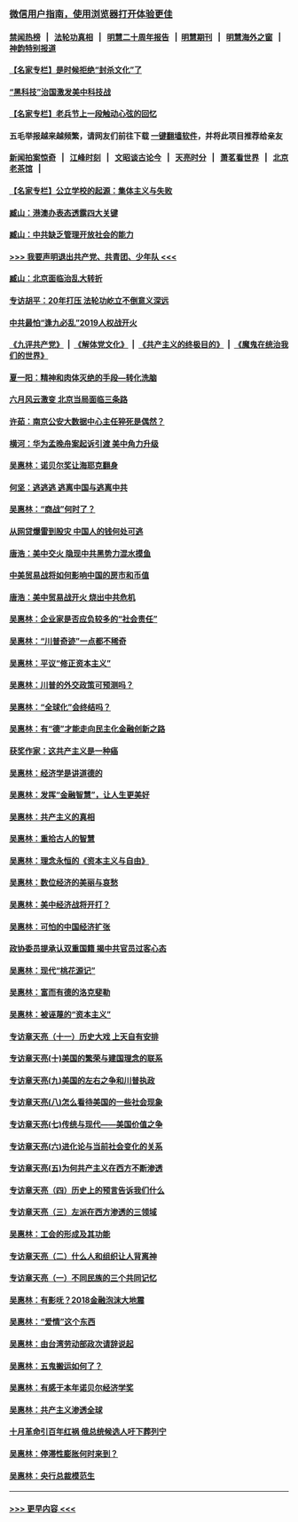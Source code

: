 ### [微信用户指南，使用浏览器打开体验更佳](https://github.com/gfw-breaker/banned-news1/blob/master/indexes/wechat-guide.md?t=0)
#### [禁闻热榜](热点新闻.md?t=0)  &nbsp;&nbsp;|&nbsp;&nbsp; [法轮功真相](https://github.com/gfw-breaker/truth/blob/master/README.md?t=0) &nbsp;&nbsp;|&nbsp;&nbsp; [明慧二十周年报告](https://github.com/gfw-breaker/mh-reports/blob/master/README.md?t=0) &nbsp;&nbsp;|&nbsp;&nbsp;[明慧期刊](https://github.com/gfw-breaker/mh-qikan) &nbsp;&nbsp;|&nbsp;&nbsp; [明慧海外之窗](https://github.com/gfw-breaker/mh-news/blob/master/README.md?t=0) &nbsp;&nbsp;|&nbsp;&nbsp; [神韵特别报道](https://github.com/gfw-breaker/mh-news/blob/master/shenyun.md?t=0)
#### [【名家专栏】是时候拒绝“封杀文化”了](../pages/nsc423/n11814093.md?t=02101233) 
#### [“黑科技”治国激发美中科技战](../pages/nsc423/n11638056.md?t=02101233) 
#### [【名家专栏】老兵节上一段触动心弦的回忆](../pages/nsc423/n11646016.md?t=02101233) 
#### 五毛举报越来越频繁，请网友们前往下载 [一键翻墙软件](https://github.com/gfw-breaker/ssr-accounts)，并将此项目推荐给亲友
#### [新闻拍案惊奇](https://github.com/gfw-breaker/banned-news1/blob/master/pages/link4.md) &nbsp;&nbsp;|&nbsp;&nbsp; [江峰时刻](https://github.com/gfw-breaker/banned-news1/blob/master/pages/link4.md) &nbsp;&nbsp;|&nbsp;&nbsp; [文昭谈古论今](https://github.com/gfw-breaker/banned-news1/blob/master/pages/link4.md) &nbsp;&nbsp;|&nbsp;&nbsp; [天亮时分](https://github.com/gfw-breaker/banned-news1/blob/master/pages/link4.md) &nbsp;&nbsp;|&nbsp;&nbsp; [萧茗看世界](https://github.com/gfw-breaker/banned-news1/blob/master/pages/link4.md) &nbsp;&nbsp;|&nbsp;&nbsp; [北京老茶馆](https://github.com/gfw-breaker/banned-news1/blob/master/pages/link4.md) &nbsp;&nbsp;|&nbsp;&nbsp; 
#### [【名家专栏】公立学校的起源：集体主义与失败](../pages/nsc423/n11601833.md?t=02101233) 
#### [臧山：港澳办表态透露四大关键](../pages/nsc423/n11421628.md?t=02101233) 
#### [臧山：中共缺乏管理开放社会的能力](../pages/nsc423/n11407457.md?t=02101233) 
#### [>>> 我要声明退出共产党、共青团、少年队 <<<](https://github.com/begood0513/goodnews/blob/master/quit/letter.md) 
#### [臧山：北京面临治乱大转折](../pages/nsc423/n11406895.md?t=02101233) 
#### [专访胡平：20年打压 法轮功屹立不倒意义深远](../pages/nsc423/n11398800.md?t=02101233) 
#### [中共最怕“逢九必乱”2019人权战开火](../pages/nsc423/n11385248.md?t=02101233) 
#### [《九评共产党》](https://github.com/begood0513/9ping.md/blob/master/README.md) &nbsp;|&nbsp; [《解体党文化》](../../../../jtdwh.md/blob/master/README.md)  &nbsp;|&nbsp; [《共产主义的终极目的》](../../../../gczydzjmd.md/blob/master/README.md) &nbsp;|&nbsp; [《魔鬼在统治我们的世界》](../../../../mgztzwmdsj.md/blob/master/README.md) 
#### [夏一阳：精神和肉体灭绝的手段—转化洗脑](../pages/nsc423/n11368250.md?t=02101233) 
#### [六月风云激变 北京当局面临三条路](../pages/nsc423/n11313668.md?t=02101233) 
#### [许茹：南京公安大数据中心主任猝死是偶然？](../pages/nsc423/n11064744.md?t=02101233) 
#### [横河：华为孟晚舟案起诉引渡 美中角力升级](../pages/nsc423/n11027230.md?t=02101233) 
#### [吴惠林：诺贝尔奖让海耶克翻身](../pages/nsc423/n10890049.md?t=02101233) 
#### [何坚：逃逃逃 逃离中国与逃离中共](../pages/nsc423/n10592891.md?t=02101233) 
#### [吴惠林：“商战”何时了？](../pages/nsc423/n10573558.md?t=02101233) 
#### [从网贷爆雷到股灾 中国人的钱何处可逃](../pages/nsc423/n10572800.md?t=02101233) 
#### [唐浩：美中交火 隐现中共黑势力混水摸鱼](../pages/nsc423/n10544040.md?t=02101233) 
#### [中美贸易战将如何影响中国的房市和币值](../pages/nsc423/n10543697.md?t=02101233) 
#### [唐浩：美中贸易战开火 烧出中共危机](../pages/nsc423/n10540126.md?t=02101233) 
#### [吴惠林：企业家是否应负较多的“社会责任”](../pages/nsc423/n10535022.md?t=02101233) 
#### [吴惠林：“川普奇迹”一点都不稀奇](../pages/nsc423/n10512808.md?t=02101233) 
#### [吴惠林：平议“修正资本主义”](../pages/nsc423/n10495724.md?t=02101233) 
#### [吴惠林：川普的外交政策可预测吗？](../pages/nsc423/n10462387.md?t=02101233) 
#### [吴惠林：“全球化”会终结吗？](../pages/nsc423/n10452838.md?t=02101233) 
#### [吴惠林：有“德”才能走向民主化金融创新之路](../pages/nsc423/n10432292.md?t=02101233) 
#### [获奖作家：这共产主义是一种癌](../pages/nsc423/n10431541.md?t=02101233) 
#### [吴惠林：经济学是讲道德的](../pages/nsc423/n10398014.md?t=02101233) 
#### [吴惠林：发挥“金融智慧”，让人生更美好](../pages/nsc423/n10375019.md?t=02101233) 
#### [吴惠林：共产主义的真相](../pages/nsc423/n10351394.md?t=02101233) 
#### [吴惠林：重拾古人的智慧](../pages/nsc423/n10337691.md?t=02101233) 
#### [吴惠林：理念永恒的《资本主义与自由》](../pages/nsc423/n10316274.md?t=02101233) 
#### [吴惠林：数位经济的美丽与哀愁](../pages/nsc423/n10292946.md?t=02101233) 
#### [吴惠林：美中经济战将开打？](../pages/nsc423/n10258825.md?t=02101233) 
#### [吴惠林：可怕的中国经济扩张](../pages/nsc423/n10219147.md?t=02101233) 
#### [政协委员提承认双重国籍 揭中共官员过客心态](../pages/nsc423/n10208809.md?t=02101233) 
#### [吴惠林：现代“桃花源记”](../pages/nsc423/n10185234.md?t=02101233) 
#### [吴惠林：富而有德的洛克斐勒](../pages/nsc423/n10142264.md?t=02101233) 
#### [吴惠林：被诬蔑的“资本主义”](../pages/nsc423/n10124816.md?t=02101233) 
#### [专访章天亮（十一）历史大戏 上天自有安排](../pages/nsc423/n10094905.md?t=02101233) 
#### [专访章天亮(十)美国的繁荣与建国理念的联系](../pages/nsc423/n10094899.md?t=02101233) 
#### [专访章天亮(九)美国的左右之争和川普执政](../pages/nsc423/n10094889.md?t=02101233) 
#### [专访章天亮(八)怎么看待美国的一些社会现象](../pages/nsc423/n10094857.md?t=02101233) 
#### [专访章天亮(七)传统与现代——美国价值之争](../pages/nsc423/n10093140.md?t=02101233) 
#### [专访章天亮(六)进化论与当前社会变化的关系](../pages/nsc423/n10092036.md?t=02101233) 
#### [专访章天亮(五)为何共产主义在西方不断渗透](../pages/nsc423/n10083620.md?t=02101233) 
#### [专访章天亮（四）历史上的预言告诉我们什么](../pages/nsc423/n10083606.md?t=02101233) 
#### [专访章天亮（三）左派在西方渗透的三领域](../pages/nsc423/n10081115.md?t=02101233) 
#### [吴惠林：工会的形成及其功能](../pages/nsc423/n10080633.md?t=02101233) 
#### [专访章天亮（二）什么人和组织让人背离神](../pages/nsc423/n10076637.md?t=02101233) 
#### [专访章天亮（一）不同民族的三个共同记忆](../pages/nsc423/n10074188.md?t=02101233) 
#### [吴惠林：有影呒？2018金融泡沫大地震](../pages/nsc423/n10040534.md?t=02101233) 
#### [吴惠林：“爱情”这个东西](../pages/nsc423/n10019423.md?t=02101233) 
#### [吴惠林：由台湾劳动部政次请辞说起](../pages/nsc423/n9979679.md?t=02101233) 
#### [吴惠林：五鬼搬运如何了？](../pages/nsc423/n9925338.md?t=02101233) 
#### [吴惠林：有感于本年诺贝尔经济学奖](../pages/nsc423/n9871883.md?t=02101233) 
#### [吴惠林：共产主义渗透全球](../pages/nsc423/n9812748.md?t=02101233) 
#### [十月革命引百年红祸 俄总统候选人吁下葬列宁](../pages/nsc423/n9810182.md?t=02101233) 
#### [吴惠林：停滞性膨胀何时来到？](../pages/nsc423/n9764136.md?t=02101233) 
#### [吴惠林：央行总裁模范生](../pages/nsc423/n9728134.md?t=02101233) 

----
#### [ >>> 更早内容 <<< ](../indexes/nsc423-earlier.md)
